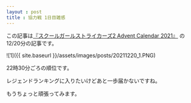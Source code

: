 ```yaml
---
layout : post
title : 協力戦 1日目雑感
---
```


この記事は[『スクールガールストライカーズ2 Advent Calendar 2021』](https://adventar.org/calendars/6322) の12/20分の記事です。

![1]({{ site.baseurl }}/assets/images/posts/20211220_1.PNG)

22時30分ごろの順位です。

レジェンドランキングに入りたいけどあと一歩届かないですね。

もうちょっと頑張ってみます。
